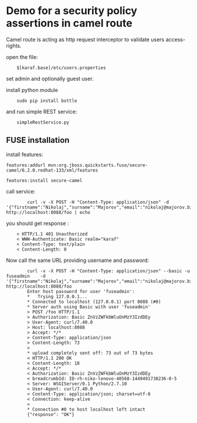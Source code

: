 Demo for a security policy assertions in camel route
====================================================
Camel route is acting as http request interceptor to validate users access-rights.

open the file:

        $[karaf.base]/etc/users.properties

set admin and optionally guest user.


install python module

        sudo pip install bottle

and run simple REST service:

        simpleRestService.py



## FUSE installation ##

install features:

    features:addurl mvn:org.jboss.quickstarts.fuse/secure-camel/6.2.0.redhat-133/xml/features

    features:install secure-camel


call service:

            curl -v -X POST -H "Content-Type: application/json" -d '{"firstname":"Nikolaj","surname":"Majorov","email":"nikolaj@majorov.biz"}' http://localhost:8088/foo | echo

you  should get response :


        < HTTP/1.1 401 Unauthorized
        < WWW-Authenticate: Basic realm="karaf"
        < Content-Type: text/plain
        < Content-Length: 0

Now call the same URL providing username and password:


            curl -v -X POST -H "Content-Type: application/json" --basic -u fuseadmin    -d '{"firstname":"Nikolaj","surname":"Majorov","email":"nikolaj@majorov.biz"}' http://localhost:8088/foo
            Enter host password for user 'fuseadmin':
            *   Trying 127.0.0.1...
            * Connected to localhost (127.0.0.1) port 8088 (#0)
            * Server auth using Basic with user 'fuseadmin'
            > POST /foo HTTP/1.1
            > Authorization: Basic ZnVzZWFkbWluOnMzY3IzdDEy
            > User-Agent: curl/7.40.0
            > Host: localhost:8088
            > Accept: */*
            > Content-Type: application/json
            > Content-Length: 73
            >
            * upload completely sent off: 73 out of 73 bytes
            < HTTP/1.1 200 OK
            < Content-Length: 18
            < Accept: */*
            < Authorization: Basic ZnVzZWFkbWluOnMzY3IzdDEy
            < breadcrumbId: ID-rh-niko-lenovo-40568-1449491738236-0-5
            < Server: WSGIServer/0.1 Python/2.7.10
            < User-Agent: curl/7.40.0
            < Content-Type: application/json; charset=utf-8
            < Connection: keep-alive
            <
            * Connection #0 to host localhost left intact
            {"response": "OK"}
